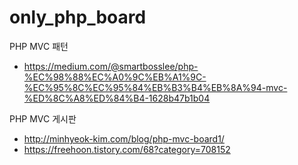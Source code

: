 # only_php_board
PHP MVC 패턴
- https://medium.com/@smartbosslee/php-%EC%98%88%EC%A0%9C%EB%A1%9C-%EC%95%8C%EC%95%84%EB%B3%B4%EB%8A%94-mvc-%ED%8C%A8%ED%84%B4-1628b47b1b04

PHP MVC 게시판 
- http://minhyeok-kim.com/blog/php-mvc-board1/
- https://freehoon.tistory.com/68?category=708152